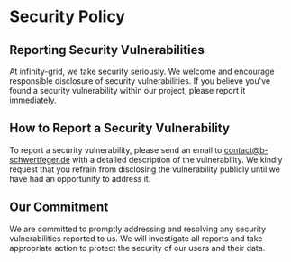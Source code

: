 # Security Policy

## Reporting Security Vulnerabilities

At infinity-grid, we take security seriously. We welcome and encourage
responsible disclosure of security vulnerabilities. If you believe you've found
a security vulnerability within our project, please report it immediately.

## How to Report a Security Vulnerability

To report a security vulnerability, please send an email to
[contact@b-schwertfeger.de](mailto:contact@b-schwertfeger.de) with a detailed
description of the vulnerability. We kindly request that you refrain from
disclosing the vulnerability publicly until we have had an opportunity to
address it.

## Our Commitment

We are committed to promptly addressing and resolving any security
vulnerabilities reported to us. We will investigate all reports and take
appropriate action to protect the security of our users and their data.
